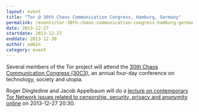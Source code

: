 ```yaml
---
layout: event
title: "Tor @ 30th Chaos Communication Congress, Hamburg, Germany"
permalink: /events/tor-30th-chaos-communication-congress-hamburg-germany
date: 2013-12-27
startdate: 2013-12-27
enddate: 2013-12-30
author: admin
category: event
---
```


Several members of the Tor project will attend the [30th Chaos Communication Congress (30C3)](https://events.ccc.de/congress/2013/), an annual four-day conference on technology, society and utopia.

Roger Dingledine and Jacob Appelbaum will do a [lecture on contemporary Tor Network issues related to censorship, security, privacy and anonymity online](https://events.ccc.de/congress/2013/Fahrplan/events/5423.html) on 2013-12-27 20:30.

